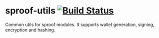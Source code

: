 # sproof-utils [![Build Status](https://travis-ci.com/sproof/sproof-utils.svg?branch=master)](https://travis-ci.com/sproof/sproof-utils)

Common utils for sproof modules. It supports wallet generation, signing, encryption and hashing. 
